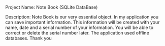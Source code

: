 Project Name: Note Book (SQLite DataBase)

Description: Note Book is our very essential object. In my application you can save important information. This information will be created with your name, date and a serial number of your information. You will be able to correct or delete the serial number later. The application used offline databases. Thank you


